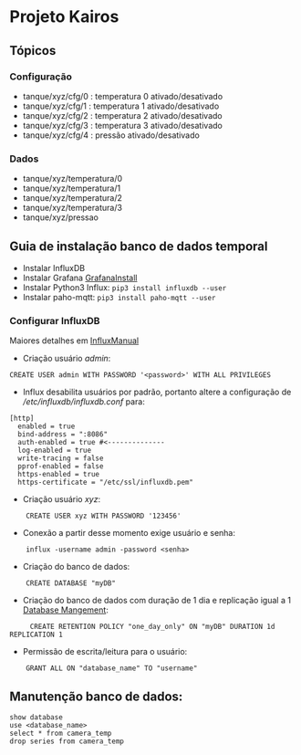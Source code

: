 # Projeto Kairos

## Tópicos

### Configuração

- tanque/xyz/cfg/0 : temperatura 0 ativado/desativado
- tanque/xyz/cfg/1 : temperatura 1 ativado/desativado
- tanque/xyz/cfg/2 : temperatura 2 ativado/desativado
- tanque/xyz/cfg/3 : temperatura 3 ativado/desativado
- tanque/xyz/cfg/4 : pressão ativado/desativado

### Dados

- tanque/xyz/temperatura/0
- tanque/xyz/temperatura/1
- tanque/xyz/temperatura/2
- tanque/xyz/temperatura/3
- tanque/xyz/pressao

## Guia de instalação banco de dados temporal

- Instalar InfluxDB
- Instalar Grafana [GrafanaInstall](https://grafana.com/grafana/download?platform=arm)
- Instalar Python3 Influx: ```pip3 install influxdb --user``` 
- Instalar paho-mqtt: ```pip3 install paho-mqtt --user``` 

### Configurar InfluxDB

Maiores detalhes  em [InfluxManual](https://docs.influxdata.com/influxdb/v1.7/administration/authentication_and_authorization/#authorization)

- Criação usuário _admin_: 
```
CREATE USER admin WITH PASSWORD '<password>' WITH ALL PRIVILEGES
```

- Influx desabilita usuários por padrão, portanto altere a configuração de _/etc/influxdb/influxdb.conf_ para:
``` 
[http]
  enabled = true
  bind-address = ":8086"
  auth-enabled = true #<--------------
  log-enabled = true
  write-tracing = false
  pprof-enabled = false
  https-enabled = true
  https-certificate = "/etc/ssl/influxdb.pem"
```

- Criação usuário _xyz_:
```
    CREATE USER xyz WITH PASSWORD '123456'
```

- Conexão a partir desse momento exige usuário e senha:

```
    influx -username admin -password <senha>
```

- Criação do banco de dados:

```
    CREATE DATABASE "myDB"
```

- Criação do banco de dados com duração de 1 dia e replicação igual a 1 [Database Mangement](https://docs.influxdata.com/influxdb/v1.7/query_language/database_management/):

```
     CREATE RETENTION POLICY "one_day_only" ON "myDB" DURATION 1d REPLICATION 1
```

- Permissão de escrita/leitura para o usuário:

```
    GRANT ALL ON "database_name" TO "username"
```

## Manutenção banco de dados:

```
show database 
use <database_name>
select * from camera_temp
drop series from camera_temp
```
